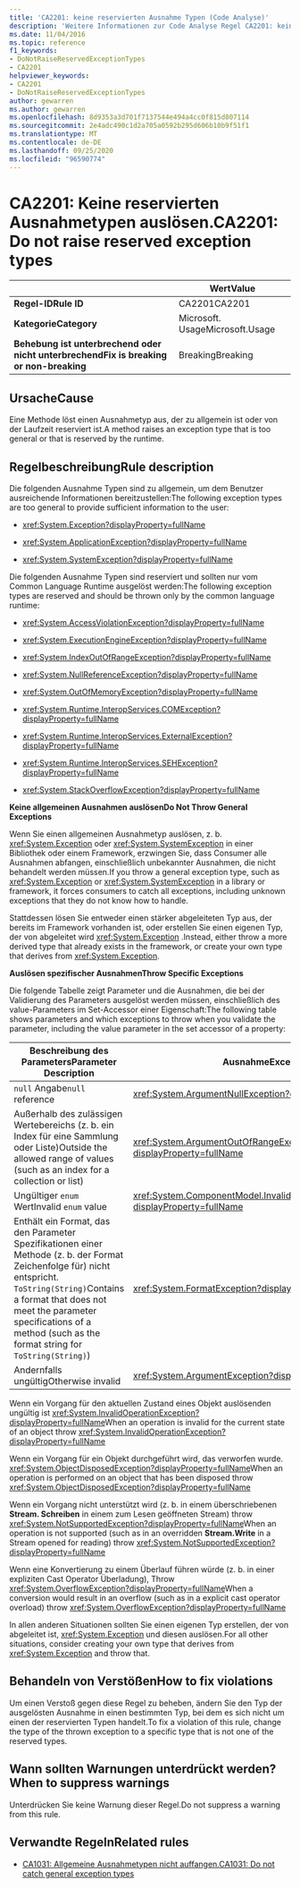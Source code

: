 ```yaml
---
title: 'CA2201: keine reservierten Ausnahme Typen (Code Analyse)'
description: 'Weitere Informationen zur Code Analyse Regel CA2201: keine reservierten Ausnahme Typen'
ms.date: 11/04/2016
ms.topic: reference
f1_keywords:
- DoNotRaiseReservedExceptionTypes
- CA2201
helpviewer_keywords:
- CA2201
- DoNotRaiseReservedExceptionTypes
author: gewarren
ms.author: gewarren
ms.openlocfilehash: 8d9353a3d701f7137544e494a4cc0f815d807114
ms.sourcegitcommit: 2e4adc490c1d2a705a0592b295d606b10b9f51f1
ms.translationtype: MT
ms.contentlocale: de-DE
ms.lasthandoff: 09/25/2020
ms.locfileid: "96590774"
---
```

# <a name="ca2201-do-not-raise-reserved-exception-types"></a><span data-ttu-id="3fd19-103">CA2201: Keine reservierten Ausnahmetypen auslösen.</span><span class="sxs-lookup"><span data-stu-id="3fd19-103">CA2201: Do not raise reserved exception types</span></span>

| | <span data-ttu-id="3fd19-104">Wert</span><span class="sxs-lookup"><span data-stu-id="3fd19-104">Value</span></span> |
|-|-|
| <span data-ttu-id="3fd19-105">**Regel-ID**</span><span class="sxs-lookup"><span data-stu-id="3fd19-105">**Rule ID**</span></span> |<span data-ttu-id="3fd19-106">CA2201</span><span class="sxs-lookup"><span data-stu-id="3fd19-106">CA2201</span></span>|
| <span data-ttu-id="3fd19-107">**Kategorie**</span><span class="sxs-lookup"><span data-stu-id="3fd19-107">**Category**</span></span> |<span data-ttu-id="3fd19-108">Microsoft. Usage</span><span class="sxs-lookup"><span data-stu-id="3fd19-108">Microsoft.Usage</span></span>|
| <span data-ttu-id="3fd19-109">**Behebung ist unterbrechend oder nicht unterbrechend**</span><span class="sxs-lookup"><span data-stu-id="3fd19-109">**Fix is breaking or non-breaking**</span></span> |<span data-ttu-id="3fd19-110">Breaking</span><span class="sxs-lookup"><span data-stu-id="3fd19-110">Breaking</span></span>|

## <a name="cause"></a><span data-ttu-id="3fd19-111">Ursache</span><span class="sxs-lookup"><span data-stu-id="3fd19-111">Cause</span></span>

<span data-ttu-id="3fd19-112">Eine Methode löst einen Ausnahmetyp aus, der zu allgemein ist oder von der Laufzeit reserviert ist.</span><span class="sxs-lookup"><span data-stu-id="3fd19-112">A method raises an exception type that is too general or that is reserved by the runtime.</span></span>

## <a name="rule-description"></a><span data-ttu-id="3fd19-113">Regelbeschreibung</span><span class="sxs-lookup"><span data-stu-id="3fd19-113">Rule description</span></span>

<span data-ttu-id="3fd19-114">Die folgenden Ausnahme Typen sind zu allgemein, um dem Benutzer ausreichende Informationen bereitzustellen:</span><span class="sxs-lookup"><span data-stu-id="3fd19-114">The following exception types are too general to provide sufficient information to the user:</span></span>

- <xref:System.Exception?displayProperty=fullName>

- <xref:System.ApplicationException?displayProperty=fullName>

- <xref:System.SystemException?displayProperty=fullName>

<span data-ttu-id="3fd19-115">Die folgenden Ausnahme Typen sind reserviert und sollten nur vom Common Language Runtime ausgelöst werden:</span><span class="sxs-lookup"><span data-stu-id="3fd19-115">The following exception types are reserved and should be thrown only by the common language runtime:</span></span>

- <xref:System.AccessViolationException?displayProperty=fullName>

- <xref:System.ExecutionEngineException?displayProperty=fullName>

- <xref:System.IndexOutOfRangeException?displayProperty=fullName>

- <xref:System.NullReferenceException?displayProperty=fullName>

- <xref:System.OutOfMemoryException?displayProperty=fullName>

- <xref:System.Runtime.InteropServices.COMException?displayProperty=fullName>

- <xref:System.Runtime.InteropServices.ExternalException?displayProperty=fullName>

- <xref:System.Runtime.InteropServices.SEHException?displayProperty=fullName>

- <xref:System.StackOverflowException?displayProperty=fullName>

<span data-ttu-id="3fd19-116">**Keine allgemeinen Ausnahmen auslösen**</span><span class="sxs-lookup"><span data-stu-id="3fd19-116">**Do Not Throw General Exceptions**</span></span>

<span data-ttu-id="3fd19-117">Wenn Sie einen allgemeinen Ausnahmetyp auslösen, z. b. <xref:System.Exception> oder <xref:System.SystemException> in einer Bibliothek oder einem Framework, erzwingen Sie, dass Consumer alle Ausnahmen abfangen, einschließlich unbekannter Ausnahmen, die nicht behandelt werden müssen.</span><span class="sxs-lookup"><span data-stu-id="3fd19-117">If you throw a general exception type, such as <xref:System.Exception> or <xref:System.SystemException> in a library or framework, it forces consumers to catch all exceptions, including unknown exceptions that they do not know how to handle.</span></span>

<span data-ttu-id="3fd19-118">Stattdessen lösen Sie entweder einen stärker abgeleiteten Typ aus, der bereits im Framework vorhanden ist, oder erstellen Sie einen eigenen Typ, der von abgeleitet wird <xref:System.Exception> .</span><span class="sxs-lookup"><span data-stu-id="3fd19-118">Instead, either throw a more derived type that already exists in the framework, or create your own type that derives from <xref:System.Exception>.</span></span>

<span data-ttu-id="3fd19-119">**Auslösen spezifischer Ausnahmen**</span><span class="sxs-lookup"><span data-stu-id="3fd19-119">**Throw Specific Exceptions**</span></span>

<span data-ttu-id="3fd19-120">Die folgende Tabelle zeigt Parameter und die Ausnahmen, die bei der Validierung des Parameters ausgelöst werden müssen, einschließlich des value-Parameters im Set-Accessor einer Eigenschaft:</span><span class="sxs-lookup"><span data-stu-id="3fd19-120">The following table shows parameters and which exceptions to throw when you validate the parameter, including the value parameter in the set accessor of a property:</span></span>

|<span data-ttu-id="3fd19-121">Beschreibung des Parameters</span><span class="sxs-lookup"><span data-stu-id="3fd19-121">Parameter Description</span></span>|<span data-ttu-id="3fd19-122">Ausnahme</span><span class="sxs-lookup"><span data-stu-id="3fd19-122">Exception</span></span>|
|---------------------------|---------------|
|<span data-ttu-id="3fd19-123">`null` Angabe</span><span class="sxs-lookup"><span data-stu-id="3fd19-123">`null` reference</span></span>|<xref:System.ArgumentNullException?displayProperty=fullName>|
|<span data-ttu-id="3fd19-124">Außerhalb des zulässigen Wertebereichs (z. b. ein Index für eine Sammlung oder Liste)</span><span class="sxs-lookup"><span data-stu-id="3fd19-124">Outside the allowed range of values (such as an index for a collection or list)</span></span>|<xref:System.ArgumentOutOfRangeException?displayProperty=fullName>|
|<span data-ttu-id="3fd19-125">Ungültiger `enum` Wert</span><span class="sxs-lookup"><span data-stu-id="3fd19-125">Invalid `enum` value</span></span>|<xref:System.ComponentModel.InvalidEnumArgumentException?displayProperty=fullName>|
|<span data-ttu-id="3fd19-126">Enthält ein Format, das den Parameter Spezifikationen einer Methode (z. b. der Format Zeichenfolge für) nicht entspricht. `ToString(String)`</span><span class="sxs-lookup"><span data-stu-id="3fd19-126">Contains a format that does not meet the parameter specifications of a method (such as the format string for `ToString(String)`)</span></span>|<xref:System.FormatException?displayProperty=fullName>|
|<span data-ttu-id="3fd19-127">Andernfalls ungültig</span><span class="sxs-lookup"><span data-stu-id="3fd19-127">Otherwise invalid</span></span>|<xref:System.ArgumentException?displayProperty=fullName>|

<span data-ttu-id="3fd19-128">Wenn ein Vorgang für den aktuellen Zustand eines Objekt auslösenden ungültig ist <xref:System.InvalidOperationException?displayProperty=fullName></span><span class="sxs-lookup"><span data-stu-id="3fd19-128">When an operation is invalid for the current state of an object    throw <xref:System.InvalidOperationException?displayProperty=fullName></span></span>

<span data-ttu-id="3fd19-129">Wenn ein Vorgang für ein Objekt durchgeführt wird, das verworfen wurde. <xref:System.ObjectDisposedException?displayProperty=fullName></span><span class="sxs-lookup"><span data-stu-id="3fd19-129">When an operation is performed on an object that has been disposed    throw <xref:System.ObjectDisposedException?displayProperty=fullName></span></span>

<span data-ttu-id="3fd19-130">Wenn ein Vorgang nicht unterstützt wird (z. b. in einem überschriebenen **Stream. Schreiben** in einem zum Lesen geöffneten Stream) throw <xref:System.NotSupportedException?displayProperty=fullName></span><span class="sxs-lookup"><span data-stu-id="3fd19-130">When an operation is not supported (such as in an overridden **Stream.Write** in a Stream opened for reading)    throw <xref:System.NotSupportedException?displayProperty=fullName></span></span>

<span data-ttu-id="3fd19-131">Wenn eine Konvertierung zu einem Überlauf führen würde (z. b. in einer expliziten Cast Operator Überladung), Throw <xref:System.OverflowException?displayProperty=fullName></span><span class="sxs-lookup"><span data-stu-id="3fd19-131">When a conversion would result in an overflow (such as in a explicit cast operator overload)    throw <xref:System.OverflowException?displayProperty=fullName></span></span>

<span data-ttu-id="3fd19-132">In allen anderen Situationen sollten Sie einen eigenen Typ erstellen, der von abgeleitet ist, <xref:System.Exception> und diesen auslösen.</span><span class="sxs-lookup"><span data-stu-id="3fd19-132">For all other situations, consider creating your own type that derives from <xref:System.Exception> and throw that.</span></span>

## <a name="how-to-fix-violations"></a><span data-ttu-id="3fd19-133">Behandeln von Verstößen</span><span class="sxs-lookup"><span data-stu-id="3fd19-133">How to fix violations</span></span>

<span data-ttu-id="3fd19-134">Um einen Verstoß gegen diese Regel zu beheben, ändern Sie den Typ der ausgelösten Ausnahme in einen bestimmten Typ, bei dem es sich nicht um einen der reservierten Typen handelt.</span><span class="sxs-lookup"><span data-stu-id="3fd19-134">To fix a violation of this rule, change the type of the thrown exception to a specific type that is not one of the reserved types.</span></span>

## <a name="when-to-suppress-warnings"></a><span data-ttu-id="3fd19-135">Wann sollten Warnungen unterdrückt werden?</span><span class="sxs-lookup"><span data-stu-id="3fd19-135">When to suppress warnings</span></span>

<span data-ttu-id="3fd19-136">Unterdrücken Sie keine Warnung dieser Regel.</span><span class="sxs-lookup"><span data-stu-id="3fd19-136">Do not suppress a warning from this rule.</span></span>

## <a name="related-rules"></a><span data-ttu-id="3fd19-137">Verwandte Regeln</span><span class="sxs-lookup"><span data-stu-id="3fd19-137">Related rules</span></span>

- [<span data-ttu-id="3fd19-138">CA1031: Allgemeine Ausnahmetypen nicht auffangen.</span><span class="sxs-lookup"><span data-stu-id="3fd19-138">CA1031: Do not catch general exception types</span></span>](ca1031.md)
